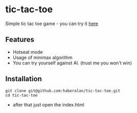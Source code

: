 # tic-tac-toe
Simple tic tac toe game - you can try it [here](https://haberalan.github.io/tic-tac-toe/)

## Features

- Hotseat mode
- Usage of minimax algorithm
- You can try yourself against AI. (trust me you won't win)

## Installation

```
git clone git@github.com:haberalan/tic-tac-toe.git
cd tic-tac-toe
```
- after that just open the index.html
